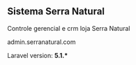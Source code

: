 ## Sistema Serra Natural

Controle gerencial e crm loja Serra Natural

admin.serranatural.com

Laravel version: <b>5.1.*</b>
